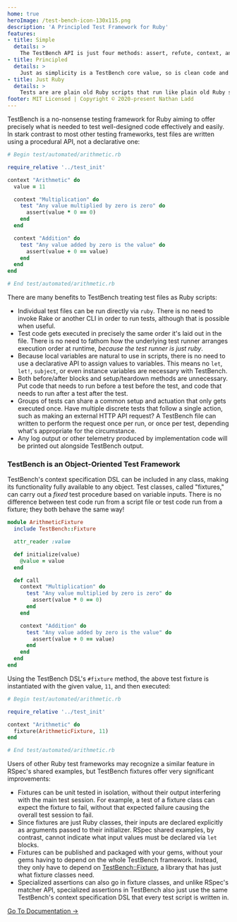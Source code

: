 ```yaml
---
home: true
heroImage: /test-bench-icon-130x115.png
description: 'A Principled Test Framework for Ruby'
features:
- title: Simple
  details: >
    The TestBench API is just four methods: assert, refute, context, and test. Writing tests in TestBench is just programming. There's nothing hidden.  There's no guessing. There's no complexity. It's as simple or as complex as you want to make it.
- title: Principled
  details: >
    Just as simplicity is a TestBench core value, so is clean code and design principles. TestBench encourages clean test design and doesn't hide cumbersome test design. It has no opinions, but it makes no apologies. It's a principled tool for principled test design.
- title: Just Ruby
  details: >
    Tests are are plain old Ruby scripts that run like plain old Ruby scripts. There's no special runner to configure. It's just Ruby. The way that tests read are the way they run. Variables are scoped just like they are in Ruby. If you know Ruby, you know TestBench.
footer: MIT Licensed | Copyright © 2020-present Nathan Ladd
---
```


TestBench is a no-nonsense testing framework for Ruby aiming to offer precisely what is needed to test well-designed code effectively and easily. In stark contrast to most other testing frameworks, test files are written using a procedural API, not a declarative one:

```ruby
# Begin test/automated/arithmetic.rb

require_relative '../test_init'

context "Arithmetic" do
  value = 11

  context "Multiplication" do
    test "Any value multiplied by zero is zero" do
      assert(value * 0 == 0)
    end
  end

  context "Addition" do
    test "Any value added by zero is the value" do
      assert(value + 0 == value)
    end
  end
end

# End test/automated/arithmetic.rb
```

There are many benefits to TestBench treating test files as Ruby scripts:

* Individual test files can be run directly via `ruby`. There is no need to invoke Rake or another CLI in order to run tests, although that is possible when useful.
* Test code gets executed in precisely the same order it's laid out in the file. There is no need to fathom how the underlying test runner arranges execution order at runtime, _because the test runner is just ruby_.
* Because local variables are natural to use in scripts, there is no need to use a declarative API to assign values to variables. This means no `let`, `let!`, `subject`, or even instance variables are necessary with TestBench.
* Both before/after blocks and setup/teardown methods are unnecessary. Put code that needs to run before a test before the test, and code that needs to run after a test after the test.
* Groups of tests can share a common setup and actuation that only gets executed once. Have multiple discrete tests that follow a single action, such as making an external HTTP API request? A TestBench file can written to perform the request once per run, or once per test, depending what's appropriate for the circumstance.
* Any log output or other telemetry produced by implementation code will be printed out alongside TestBench output.

### TestBench is an Object-Oriented Test Framework

TestBench's context specification DSL can be included in any class, making its functionality fully available to any object. Test classes, called "fixtures," can carry out a _fixed_ test procedure based on variable inputs. There is no difference between test code run from a script file or test code run from a fixture; they both behave the same way!

```ruby
module ArithmeticFixture
  include TestBench::Fixture

  attr_reader :value

  def initialize(value)
    @value = value
  end

  def call
    context "Multiplication" do
      test "Any value multiplied by zero is zero" do
        assert(value * 0 == 0)
      end
    end

    context "Addition" do
      test "Any value added by zero is the value" do
        assert(value + 0 == value)
      end
    end
  end
end
```

Using the TestBench DSL's `#fixture` method, the above test fixture is instantiated with the given value, `11`, and then executed:

```ruby
# Begin test/automated/arithmetic.rb

require_relative '../test_init'

context "Arithmetic" do
  fixture(ArithmeticFixture, 11)
end

# End test/automated/arithmetic.rb
```

Users of other Ruby test frameworks may recognize a similar feature in RSpec's shared examples, but TestBench fixtures offer very significant improvements:

* Fixtures can be unit tested in isolation, without their output interfering with the main test session. For example, a test of a fixture class can expect the fixture to fail, without that expected failure causing the overall test session to fail.
* Since fixtures are just Ruby classes, their inputs are declared explicitly as arguments passed to their initializer. RSpec shared examples, by contrast, cannot indicate what input values must be declared via `let` blocks.
* Fixtures can be published and packaged with your gems, without your gems having to depend on the whole TestBench framework. Instead, they only have to depend on [TestBench::Fixture](https://github.com/test-bench/test-bench-fixture), a library that has just what fixture classes need.
* Specialized assertions can also go in fixture classes, and unlike RSpec's matcher API, specialized assertions in TestBench also just use the same TestBench's context specification DSL that every test script is written in.

<div class="hero">
  <p class="action">
    <a href="/Documentation.html" class="nav-link action-button">Go To Documentation →</a>
  </p>
</div>
